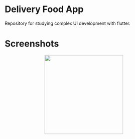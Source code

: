 # Delivery Food App

Repository for studying complex UI development with flutter.

# Screenshots

<div align="center">
  <img src="https://user-images.githubusercontent.com/62775299/236299430-9d37c054-0a4b-4ea4-852c-8b0fb447f060.png" width="250">

</div>
